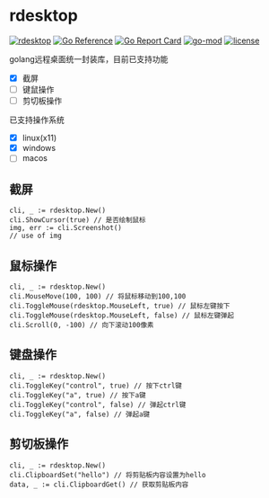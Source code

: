 # rdesktop

[![rdesktop](https://github.com/lwch/rdesktop/actions/workflows/build.yml/badge.svg)](https://github.com/lwch/rdesktop/actions/workflows/build.yml)
[![Go Reference](https://pkg.go.dev/badge/github.com/lwch/rdesktop.svg)](https://pkg.go.dev/github.com/lwch/rdesktop)
[![Go Report Card](https://goreportcard.com/badge/github.com/lwch/rdesktop)](https://goreportcard.com/report/github.com/lwch/rdesktop)
[![go-mod](https://img.shields.io/github/go-mod/go-version/lwch/rdesktop)](https://github.com/lwch/rdesktop)
[![license](https://img.shields.io/github/license/lwch/rdesktop)](https://opensource.org/licenses/MIT)

golang远程桌面统一封装库，目前已支持功能

- [x] 截屏
- [ ] 键鼠操作
- [ ] 剪切板操作

已支持操作系统

- [x] linux(x11)
- [x] windows
- [ ] macos

## 截屏

    cli, _ := rdesktop.New()
    cli.ShowCursor(true) // 是否绘制鼠标
    img, err := cli.Screenshot()
    // use of img

## 鼠标操作

    cli, _ := rdesktop.New()
    cli.MouseMove(100, 100) // 将鼠标移动到100,100
    cli.ToggleMouse(rdesktop.MouseLeft, true) // 鼠标左键按下
    cli.ToggleMouse(rdesktop.MouseLeft, false) // 鼠标左键弹起
    cli.Scroll(0, -100) // 向下滚动100像素

## 键盘操作

    cli, _ := rdesktop.New()
    cli.ToggleKey("control", true) // 按下ctrl键
    cli.ToggleKey("a", true) // 按下a键
    cli.ToggleKey("control", false) // 弹起ctrl键
    cli.ToggleKey("a", false) // 弹起a键

## 剪切板操作

    cli, _ := rdesktop.New()
    cli.ClipboardSet("hello") // 将剪贴板内容设置为hello
    data, _ := cli.ClipboardGet() // 获取剪贴板内容